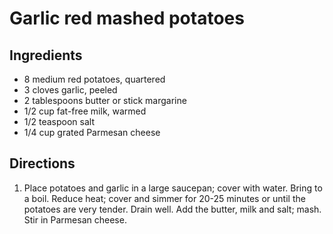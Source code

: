 Garlic red mashed potatoes
==========================

Ingredients
-----------

- 8 medium red potatoes, quartered
- 3 cloves garlic, peeled
- 2 tablespoons butter or stick margarine
- 1/2 cup fat-free milk, warmed
- 1/2 teaspoon salt
- 1/4 cup grated Parmesan cheese

Directions
----------

1. Place potatoes and garlic in a large saucepan; cover with water. Bring to a boil. Reduce heat; cover and simmer for 20-25 minutes or until the potatoes are very tender. Drain well. Add the butter, milk and salt; mash. Stir in Parmesan cheese.
